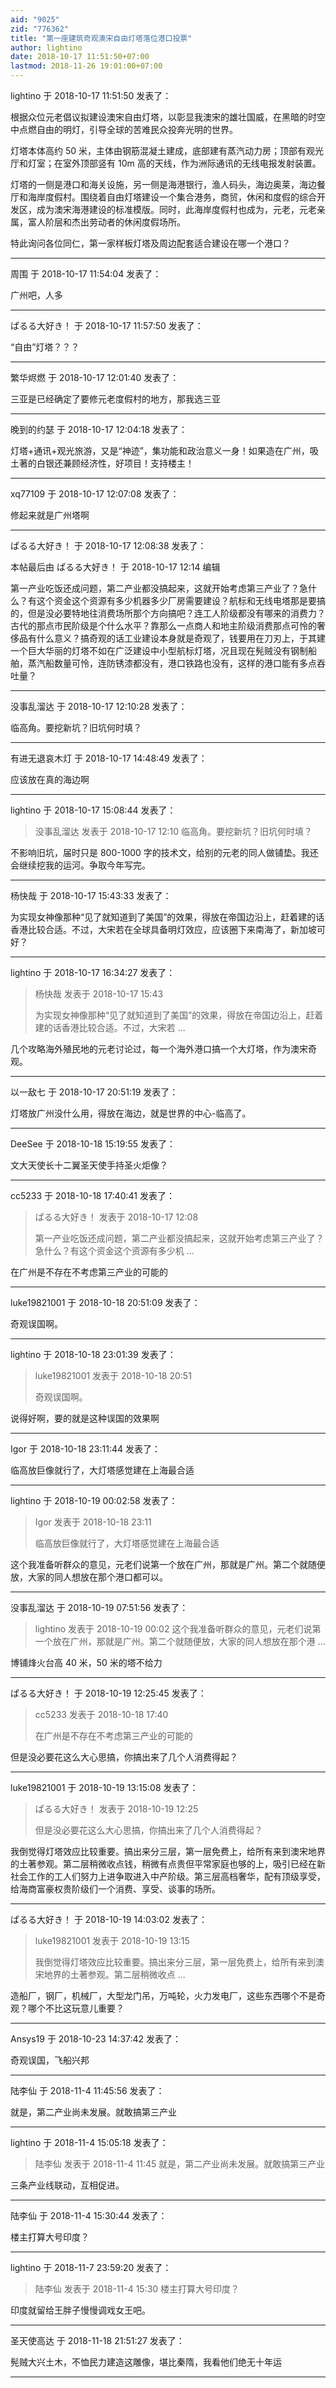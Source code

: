 ```yaml
---
aid: "9025"
zid: "776362"
title: "第一座建筑奇观澳宋自由灯塔落位港口投票"
author: lightino
date: 2018-10-17 11:51:50+07:00
lastmod: 2018-11-26 19:01:00+07:00
---
```


lightino 于 2018-10-17 11:51:50 发表了：

根据众位元老倡议拟建设澳宋自由灯塔，以彰显我澳宋的雄壮国威，在黑暗的时空中点燃自由的明灯，引导全球的苦难民众投奔光明的世界。

灯塔本体高约 50 米，主体由钢筋混凝土建成，底部建有蒸汽动力房；顶部有观光厅和灯室；在室外顶部竖有 10m 高的天线，作为洲际通讯的无线电报发射装置。

灯塔的一侧是港口和海关设施，另一侧是海港银行，渔人码头，海边奥莱，海边餐厅和海岸度假村。围绕着自由灯塔建设一个集合港务，商贸，休闲和度假的综合开发区，成为澳宋海港建设的标准模版。同时，此海岸度假村也成为，元老，元老亲属，富人阶层和杰出劳动者的休闲度假场所。

特此询问各位同仁，第一家样板灯塔及周边配套适合建设在哪一个港口？

---

周围 于 2018-10-17 11:54:04 发表了：

广州吧，人多

---

ぱるる大好き！ 于 2018-10-17 11:57:50 发表了：

“自由”灯塔？？？

---

繁华烬燃 于 2018-10-17 12:01:40 发表了：

三亚是已经确定了要修元老度假村的地方，那我选三亚

---

晚到的约瑟 于 2018-10-17 12:04:18 发表了：

灯塔+通讯+观光旅游，又是“神迹”，集功能和政治意义一身！如果造在广州，吸土著的白银还兼顾经济性，好项目！支持楼主！

---

xq77109 于 2018-10-17 12:07:08 发表了：

修起来就是广州塔啊

---

ぱるる大好き！ 于 2018-10-17 12:08:38 发表了：

本帖最后由 ぱるる大好き！ 于 2018-10-17 12:14 编辑

第一产业吃饭还成问题，第二产业都没搞起来，这就开始考虑第三产业了？急什么？有这个资金这个资源有多少机器多少厂房需要建设？航标和无线电塔那是要搞的，但是没必要特地往消费场所那个方向搞吧？连工人阶级都没有哪来的消费力？古代的那点市民阶级是个什么水平？靠那么一点商人和地主阶级消费那点可怜的奢侈品有什么意义？搞奇观的话工业建设本身就是奇观了，钱要用在刀刃上，于其建一个巨大华丽的灯塔不如在广泛建设中小型航标灯塔，况且现在髡贼没有钢制船舶，蒸汽船数量可怜，连防锈漆都没有，港口铁路也没有，这样的港口能有多点吞吐量？

---

没事乱溜达 于 2018-10-17 12:10:28 发表了：

临高角。要挖新坑？旧坑何时填？

---

有进无退哀木灯 于 2018-10-17 14:48:49 发表了：

应该放在真的海边啊

---

lightino 于 2018-10-17 15:08:44 发表了：

> 没事乱溜达 发表于 2018-10-17 12:10 临高角。要挖新坑？旧坑何时填？

不影响旧坑，届时只是 800-1000 字的技术文，给别的元老的同人做铺垫。我还会继续挖我的运河。争取今年写完。

---

杨快哉 于 2018-10-17 15:43:33 发表了：

为实现女神像那种“见了就知道到了美国”的效果，得放在帝国边沿上，赶着建的话香港比较合适。不过，大宋若在全球具备明灯效应，应该圈下来南海了，新加坡可好？

---

lightino 于 2018-10-17 16:34:27 发表了：

> 杨快哉 发表于 2018-10-17 15:43
>
> 为实现女神像那种“见了就知道到了美国”的效果，得放在帝国边沿上，赶着建的话香港比较合适。不过，大宋若 ...

几个攻略海外殖民地的元老讨论过，每一个海外港口搞一个大灯塔，作为澳宋奇观。

---

以一敌七 于 2018-10-17 20:51:19 发表了：

灯塔放广州没什么用，得放在海边，就是世界的中心-临高了。

---

DeeSee 于 2018-10-18 15:19:55 发表了：

文大天使长十二翼圣天使手持圣火炬像？

---

cc5233 于 2018-10-18 17:40:41 发表了：

> ぱるる大好き！ 发表于 2018-10-17 12:08
>
> 第一产业吃饭还成问题，第二产业都没搞起来，这就开始考虑第三产业了？急什么？有这个资金这个资源有多少机 ...

在广州是不存在不考虑第三产业的可能的

---

luke19821001 于 2018-10-18 20:51:09 发表了：

奇观误国啊。

---

lightino 于 2018-10-18 23:01:39 发表了：

> luke19821001 发表于 2018-10-18 20:51
>
> 奇观误国啊。

说得好啊，要的就是这种误国的效果啊

---

Igor 于 2018-10-18 23:11:44 发表了：

临高放巨像就行了，大灯塔感觉建在上海最合适

---

lightino 于 2018-10-19 00:02:58 发表了：

> Igor 发表于 2018-10-18 23:11
>
> 临高放巨像就行了，大灯塔感觉建在上海最合适

这个我准备听群众的意见，元老们说第一个放在广州，那就是广州。第二个就随便放，大家的同人想放在那个港口都可以。

---

没事乱溜达 于 2018-10-19 07:51:56 发表了：

> lightino 发表于 2018-10-19 00:02 这个我准备听群众的意见，元老们说第一个放在广州，那就是广州。第二个就随便放，大家的同人想放在那个港 ...

博铺烽火台高 40 米，50 米的塔不给力

---

ぱるる大好き！ 于 2018-10-19 12:25:45 发表了：

> cc5233 发表于 2018-10-18 17:40
>
> 在广州是不存在不考虑第三产业的可能的

但是没必要花这么大心思搞，你搞出来了几个人消费得起？

---

luke19821001 于 2018-10-19 13:15:08 发表了：

> ぱるる大好き！ 发表于 2018-10-19 12:25
>
> 但是没必要花这么大心思搞，你搞出来了几个人消费得起？

我倒觉得灯塔效应比较重要。搞出来分三层，第一层免费上，给所有来到澳宋地界的土著参观。第二层稍微收点钱，稍微有点贵但平常家庭也够的上，吸引已经在新社会工作的工人们努力上进争取进入中产阶级。第三层高档奢华，配有顶级享受，给海商富豪权贵阶级们一个消费、享受、谈事的场所。

---

ぱるる大好き！ 于 2018-10-19 14:03:02 发表了：

> luke19821001 发表于 2018-10-19 13:15
>
> 我倒觉得灯塔效应比较重要。搞出来分三层，第一层免费上，给所有来到澳宋地界的土著参观。第二层稍微收点 ...

造船厂，钢厂，机械厂，大型龙门吊，万吨轮，火力发电厂，这些东西哪个不是奇观？哪个不比这玩意儿重要？

---

Ansys19 于 2018-10-23 14:37:42 发表了：

奇观误国，飞船兴邦

---

陆李仙 于 2018-11-4 11:45:56 发表了：

就是，第二产业尚未发展。就敢搞第三产业

---

lightino 于 2018-11-4 15:05:18 发表了：

> 陆李仙 发表于 2018-11-4 11:45 就是，第二产业尚未发展。就敢搞第三产业

三条产业线联动，互相促进。

---

陆李仙 于 2018-11-4 15:30:44 发表了：

楼主打算大号印度？

---

lightino 于 2018-11-7 23:59:20 发表了：

> 陆李仙 发表于 2018-11-4 15:30 楼主打算大号印度？

印度就留给王胖子慢慢调戏女王吧。

---

圣天使高达 于 2018-11-18 21:51:27 发表了：

髡贼大兴土木，不恤民力建造这雕像，堪比秦隋，我看他们绝无十年运

---
